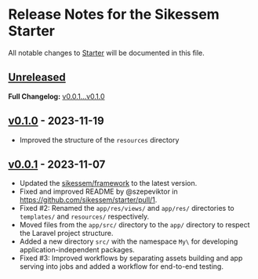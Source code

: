 # Release Notes for the Sikessem Starter

All notable changes to [Starter](https://github.com/sikessem/starter) will be documented in this file.

## [Unreleased](https://github.com/sikessem/starter/compare/v0.1.0...HEAD)

**Full Changelog:** [v0.0.1...v0.1.0](https://github.com/sikessem/starter/compare/v0.0.1...v0.1.0)

## [v0.1.0](https://github.com/sikessem/starter/releases/tag/v0.1.0) - 2023-11-19

- Improved the structure of the `resources` directory

## [v0.0.1](https://github.com/sikessem/starter/releases/tag/v0.0.1) - 2023-11-07

- Updated the [sikessem/framework](https://github.com/sikessem/framework) to the latest version.
- Fixed and improved README by @szepeviktor in https://github.com/sikessem/starter/pull/1.
- Fixed #2: Renamed the `app/res/views/` and `app/res/` directories to `templates/` and `resources/` respectively.
- Moved files from the `app/src/` directory to the `app/` directory to respect the Laravel project structure.
- Added a new directory `src/` with the namespace `My\` for developing application-independent packages.
- Fixed #3: Improved workflows by separating assets building and app serving into jobs and added a workflow for end-to-end testing.
